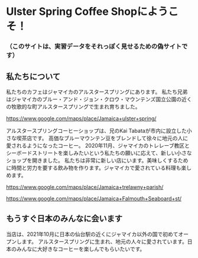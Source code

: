 # Ulster Spring Coffee Shopにようこそ！

### （このサイトは、実習データをそれっぽく見せるための偽サイトです）

## 私たちについて

私たちのカフェはジャマイカのアルスタースプリングにあります。
私たち兄弟はジャマイカのブルー・アンド・ジョン・クロウ・マウンテンズ国立公園の近くの牧歌的な町アルスタースプリングで生まれ育ちました。

https://www.google.com/maps/place/Jamaica+ulster+spring/

アルスタースプリングコーヒーショップは、兄のKai Tabataが市内に設立した小さな喫茶店です。
高価なブルーマウンテン豆をブレンドして徐々に地元の人に愛されるようになったコーヒー。
2020年11月、ジャマイカのトレレーブ教区とシーボードストリートを楽しみたいという私たちの願いに応えて、新しい小さなショップを開きました。
私たちは非常に新しい店にいます。美味しくするために時間と労力を要する飲み物を作ります。ジャマイカで愛されている料理も楽しめます。

https://www.google.com/maps/place/Jamaica+trelawny+parish/

https://www.google.com/maps/place/Jamaica+Falmouth+Seaboard+st/


## もうすぐ日本のみんなに会います

当店は、2021年10月に日本の仙台駅の近くにジャマイカ以外の国で初めてオープンします。
アルスタースプリングに生まれ、地元の人々に愛されています。日本のみんなに大好きなコーヒーを楽しんでもらいたいです。


